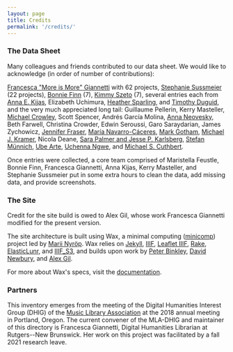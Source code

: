 ```yaml
---
layout: page
title: Credits
permalink: '/credits/'
---
```


### The Data Sheet

Many colleagues and friends contributed to our data sheet. We would like to acknowledge (in order of number of contributions):

[Francesca "More is More" Giannetti](https://twitter.com/jo_frankie) with 62 projects, [Stephanie Sussmeier](https://twitter.com/StephanieSussme) (22 projects), [Bonnie Finn](https://twitter.com/BonLynFin) (7), [Kimmy Szeto](https://twitter.com/Kimmy_Szeto) (7), several entries each from [Anna E. Kijas](https://twitter.com/anna_kijas), Elizabeth Uchimura, [Heather Sparling](https://twitter.com/CBFraoch), and [Timothy Duguid](https://twitter.com/tdrdoog), and the very much appreciated long tail: Guillaume Pellerin, Kerry Masteller, [Michael Crowley](https://twitter.com/beboplibrarian), Scott Spencer, Andrés García Molina, [Anna Neovesky](https://twitter.com/annavsk), Beth Farwell, Christina Crowder, Edwin Seroussi, Garo Saraydarian, James Zychowicz, [Jennifer Fraser](https://twitter.com/SonginSumatra), [María Navarro-Cáceres](https://twitter.com/copoemE), [Mark Gotham](https://twitter.com/MarkGothamMusic), [Michael J. Kramer](https://twitter.com/berkfolkmusfest), Nicola Deane, [Sara Palmer and Jesse P. Karlsberg](https://twitter.com/SoundingSpirit), [Stefan Münnich](https://twitter.com/music_enfanthen), [Ube Arte](https://twitter.com/ubearte), [Uchenna Ngwe](https://twitter.com/plainsightsound), and [Michael S. Cuthbert](https://twitter.com/mscuthbert).

Once entries were collected, a core team comprised of Maristella Feustle, Bonnie Finn, Francesca Giannetti, Anna Kijas, Kerry Masteller, and Stephanie Sussmeier put in some extra hours to clean the data, add missing data, and provide screenshots. 

### The Site

Credit for the site build is owed to Alex Gil, whose work Francesca Giannetti modified for the present version. 

The site architecture is built using Wax, a minimal computing ([minicomp](https://github.com/minicomp)) project led by [Marii Nyröp](http://marii.info/). Wax relies on [Jekyll](https://jekyllrb.com), [IIIF](http://iiif.io), [Leaflet IIIF](https://github.com/mejackreed/Leaflet-IIIF), [Rake](https://ruby.github.io/rake/), [ElasticLunr](http://elasticlunr.com/), and [IIIF_S3](https://github.com/cmoa/iiif_s3), and builds upon work by [Peter Binkley](https://github.com/pbinkley), [David Newbury](https://github.com/workergnome), and [Alex Gil](https://github.com/elotroalex).

For more about Wax's specs, visit the [documentation](https://minicomp.github.io/wiki/#/contributors?id=top).

### Partners

This inventory emerges from the meeting of the Digital Humanities Interest Group (DHIG) of the [Music Library Association](https://www.musiclibraryassoc.org/) at the 2018 annual meeting in Portland, Oregon. The current convener of the MLA-DHIG and maintainer of this directory is Francesca Giannetti, Digital Humanities Librarian at Rutgers--New Brunswick. Her work on this project was facilitated by a fall 2021 research leave. 






